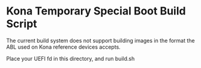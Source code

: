# Kona Temporary Special Boot Build Script

The current build system does not support building images in the format the ABL used on Kona reference devices accepts.

Place your UEFI fd in this directory, and run build.sh
